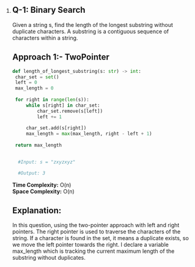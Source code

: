 1. ## Q-1: Binary Search
   Given a string s, find the length of the longest substring without duplicate characters.
   A substring is a contiguous sequence of characters within a string.

    ## Approach 1:- TwoPointer
   ``` python
   def length_of_longest_substring(s: str) -> int:  
    char_set = set()  
    left = 0  
    max_length = 0  
    
    for right in range(len(s)):  
        while s[right] in char_set:  
            char_set.remove(s[left])  
            left += 1  
        
        char_set.add(s[right])  
        max_length = max(max_length, right - left + 1)  
    
    return max_length 
                
   
     #Input: s = "zxyzxyz"

     #Output: 3


   ```
    **Time Complexity:** O(n)  
    **Space Complexity:** O(n)
    ## Explanation: 
    In this question, using the two-pointer approach with left and right pointers. The right pointer is used to traverse the characters of the string. If a character is found in the set, it means a duplicate exists, so we move the left pointer towards the right. I declare a variable max_length which is tracking the current maximum length of the substring without duplicates.


